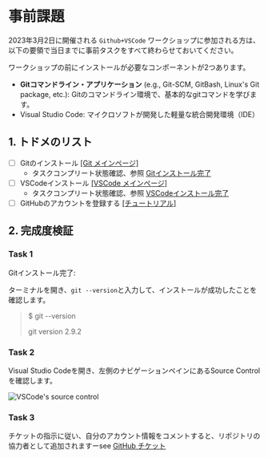 # 事前課題

2023年3月2日に開催される `Github+VSCode` ワークショップに参加される方は、以下の要領で当日までに事前タスクをすべて終わらせておいてください。

ワークショップの前にインストールが必要なコンポーネントが2つあります。

- **Gitコマンドライン・アプリケーション** (e.g., Git-SCM, GitBash, Linux's Git package, etc.): Gitのコマンドライン環境で、基本的なgitコマンドを学びます。
- Visual Studio Code: マイクロソフトが開発した軽量な統合開発環境（IDE）

## 1. トドメのリスト

- [ ] Gitのインストール [[Git メインページ]](https://git-scm.com/book/en/v2/Getting-Started-Installing-Git)
  - タスクコンプリート状態確認、参照 [Gitインストール完了](#task-1)
- [ ] VSCodeインストール [[VSCode メインページ]](https://code.visualstudio.com/)
  - タスクコンプリート状態確認、参照 [VSCodeインストール完了](#task-2)
- [ ] GitHubのアカウントを登録する [[チュートリアル]](https://learn.microsoft.com/en-us/visualstudio/version-control/git-create-github-account?view=vs-2022)

## 2. 完成度検証

### Task 1

Gitインストール完了:

ターミナルを開き、`git --version`と入力して、インストールが成功したことを確認します。

> $ git --version
>
> git version 2.9.2

### Task 2

Visual Studio Codeを開き、左側のナビゲーションペインにあるSource Controlを確認します。

![VSCode's source control](https://code.visualstudio.com/assets/docs/sourcecontrol/overview/initialize-repository.png)

### Task 3

チケットの指示に従い、自分のアカウント情報をコメントすると、リポジトリの協力者として追加されますーsee [GitHub チケット](https://github.com/nguyenntt97/ais_workshop/issues/1)
